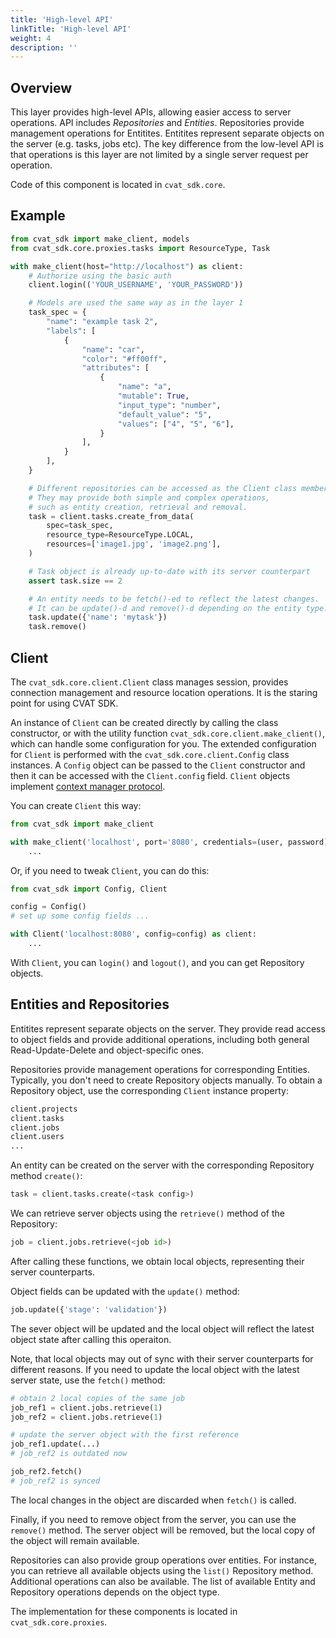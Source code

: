 ```yaml
---
title: 'High-level API'
linkTitle: 'High-level API'
weight: 4
description: ''
---
```


## Overview

This layer provides high-level APIs, allowing easier access to server operations.
API includes _Repositories_ and _Entities_. Repositories provide management
operations for Entitites. Entitites represent separate objects on the server
(e.g. tasks, jobs etc). The key difference from the low-level API is that
operations is this layer are not limited by a single server request per operation.

Code of this component is located in `cvat_sdk.core`.

## Example

```python
from cvat_sdk import make_client, models
from cvat_sdk.core.proxies.tasks import ResourceType, Task

with make_client(host="http://localhost") as client:
    # Authorize using the basic auth
    client.login(('YOUR_USERNAME', 'YOUR_PASSWORD'))

    # Models are used the same way as in the layer 1
    task_spec = {
        "name": "example task 2",
        "labels": [
            {
                "name": "car",
                "color": "#ff00ff",
                "attributes": [
                    {
                        "name": "a",
                        "mutable": True,
                        "input_type": "number",
                        "default_value": "5",
                        "values": ["4", "5", "6"],
                    }
                ],
            }
        ],
    }

    # Different repositories can be accessed as the Client class members.
    # They may provide both simple and complex operations,
    # such as entity creation, retrieval and removal.
    task = client.tasks.create_from_data(
        spec=task_spec,
        resource_type=ResourceType.LOCAL,
        resources=['image1.jpg', 'image2.png'],
    )

    # Task object is already up-to-date with its server counterpart
    assert task.size == 2

    # An entity needs to be fetch()-ed to reflect the latest changes.
    # It can be update()-d and remove()-d depending on the entity type.
    task.update({'name': 'mytask'})
    task.remove()
```

## Client

The `cvat_sdk.core.client.Client` class manages session, provides connection management and
resource location operations. It is the staring point for using CVAT SDK.

An instance of `Client` can be created directly by calling the class constructor,
or with the utility function `cvat_sdk.core.client.make_client()`, which can handle
some configuration for you. The extended configuration for `Client` is performed with
the `cvat_sdk.core.client.Config` class instances. A `Config` object can be passed to
the `Client` constructor and then it can be accessed with the `Client.config` field.
`Client` objects implement [context manager protocol](https://docs.python.org/3/reference/datamodel.html#context-managers).

You can create `Client` this way:

```python
from cvat_sdk import make_client

with make_client('localhost', port='8080', credentials=(user, password)) as client:
    ...
```

Or, if you need to tweak `Client`, you can do this:

```python
from cvat_sdk import Config, Client

config = Config()
# set up some config fields ...

with Client('localhost:8080', config=config) as client:
    ...
```

With `Client`, you can `login()` and `logout()`, and you can get Repository objects.

## Entities and Repositories

Entitites represent separate objects on the server. They provide read access to object fields
and provide additional operations, including both general Read-Update-Delete and
object-specific ones.

Repositories provide management operations for corresponding Entities. Typically, you don't
need to create Repository objects manually. To obtain a Repository object, use the corresponding
`Client` instance property:

```python
client.projects
client.tasks
client.jobs
client.users
...
```

An entity can be created on the server with the corresponding Repository method `create()`:

```python
task = client.tasks.create(<task config>)
```

We can retrieve server objects using the `retrieve()` method of the Repository:

```python
job = client.jobs.retrieve(<job id>)
```

After calling these functions, we obtain local objects, representing their server counterparts.

Object fields can be updated with the `update()` method:

```python
job.update({'stage': 'validation'})
```

The sever object will be updated and the local object will reflect the latest object state
after calling this operaiton.

Note, that local objects may out of sync with their server counterparts for different reasons.
If you need to update the local object with the latest server state, use the `fetch()` method:

```python
# obtain 2 local copies of the same job
job_ref1 = client.jobs.retrieve(1)
job_ref2 = client.jobs.retrieve(1)

# update the server object with the first reference
job_ref1.update(...)
# job_ref2 is outdated now

job_ref2.fetch()
# job_ref2 is synced
```

The local changes in the object are discarded when `fetch()` is called.

Finally, if you need to remove object from the server, you can use the `remove()` method.
The server object will be removed, but the local copy of the object will remain available.

Repositories can also provide group operations over entities. For instance, you can retrieve
all available objects using the `list()` Repository method. Additional operations can also
be available. The list of available Entity and Repository operations depends on the object
type.

The implementation for these components is located in `cvat_sdk.core.proxies`.
